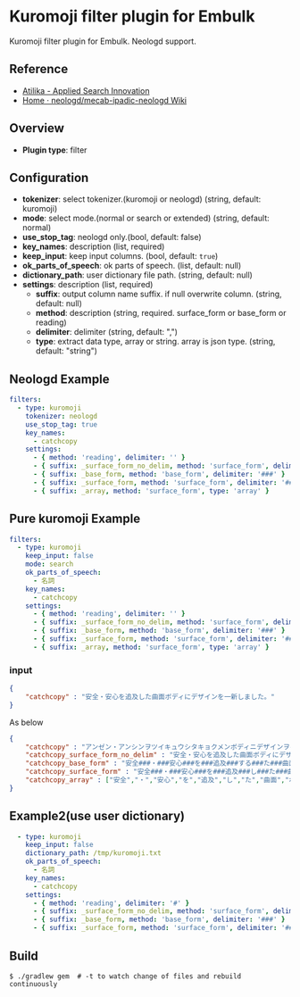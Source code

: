 # Kuromoji filter plugin for Embulk

Kuromoji filter plugin for Embulk.
Neologd support.

## Reference

* [Atilika - Applied Search Innovation](http://www.atilika.com/en/products/kuromoji.html)
* [Home · neologd/mecab-ipadic-neologd Wiki](https://github.com/neologd/mecab-ipadic-neologd/wiki)

## Overview

* **Plugin type**: filter

## Configuration

- **tokenizer**: select tokenizer.(kuromoji or neologd) (string, default: kuromoji)
- **mode**: select mode.(normal or search or extended) (string, default: normal)
- **use_stop_tag**: neologd only.(bool, default: false)
- **key_names**: description (list, required)
- **keep_input**: keep input columns. (bool, default: `true`)
- **ok_parts_of_speech**: ok parts of speech. (list, default: null)
- **dictionary_path**: user dictionary file path. (string, default: null)
- **settings**: description (list, required)
    - **suffix**: output column name suffix. if null overwrite column. (string, default: null)
    - **method**: description (string, required. surface_form or base_form or reading)
    - **delimiter**: delimiter (string, default: ",")
    - **type**: extract data type, array or string. array is json type. (string, default: "string")

## Neologd Example

```yaml
filters:
  - type: kuromoji
    tokenizer: neologd
    use_stop_tag: true
    key_names:
      - catchcopy
    settings:
      - { method: 'reading', delimiter: '' }
      - { suffix: _surface_form_no_delim, method: 'surface_form', delimiter: '' }
      - { suffix: _base_form, method: 'base_form', delimiter: '###' }
      - { suffix: _surface_form, method: 'surface_form', delimiter: '###' }
      - { suffix: _array, method: 'surface_form', type: 'array' }
```

## Pure kuromoji Example

```yaml
filters:
  - type: kuromoji
    keep_input: false
    mode: search
    ok_parts_of_speech:
      - 名詞
    key_names:
      - catchcopy
    settings:
      - { method: 'reading', delimiter: '' }
      - { suffix: _surface_form_no_delim, method: 'surface_form', delimiter: '' }
      - { suffix: _base_form, method: 'base_form', delimiter: '###' }
      - { suffix: _surface_form, method: 'surface_form', delimiter: '###' }
      - { suffix: _array, method: 'surface_form', type: 'array' }
```

### input

```json
{
    "catchcopy" : "安全・安心を追及した曲面ボディにデザインを一新しました。"
}
```

As below

```json
{
    "catchcopy" : "アンゼン・アンシンヲツイキュウシタキョクメンボディニデザインヲイッシン。",
    "catchcopy_surface_form_no_delim" : "安全・安心を追及した曲面ボディにデザインを一新。",
    "catchcopy_base_form" : "安全###・###安心###を###追及###する###た###曲面###ボディ###に###デザイン###を###一新###。",
    "catchcopy_surface_form" : "安全###・###安心###を###追及###し###た###曲面###ボディ###に###デザイン###を###一新###。",
    "catchcopy_array" : ["安全","・","安心","を","追及","し","た","曲面","ボディ","に","デザイン","を","一新","。"]
}
```

## Example2(use user dictionary)

```yaml
  - type: kuromoji
    keep_input: false
    dictionary_path: /tmp/kuromoji.txt
    ok_parts_of_speech:
      - 名詞
    key_names:
      - catchcopy
    settings:
      - { method: 'reading', delimiter: '#' }
      - { suffix: _surface_form_no_delim, method: 'surface_form', delimiter: '' }
      - { suffix: _base_form, method: 'base_form', delimiter: '###' }
      - { suffix: _surface_form, method: 'surface_form', delimiter: '###' }
```

## Build

```
$ ./gradlew gem  # -t to watch change of files and rebuild continuously
```
